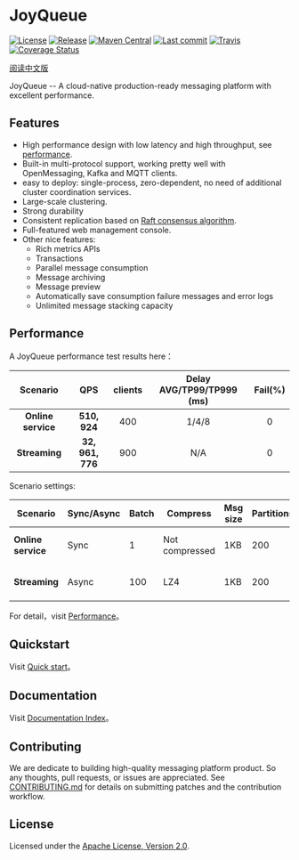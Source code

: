 # JoyQueue

[![License](https://img.shields.io/github/license/chubaostream/joyqueue)](./LICENSE)
[![Release](https://img.shields.io/github/v/release/chubaostream/joyqueue)](https://github.com/chubaostream/joyqueue/releases)
[![Maven Central](https://img.shields.io/maven-central/v/org.joyqueue/joyqueue-client?color=brightgreen)](https://search.maven.org/search?q=org.joyqueue)
[![Last commit](https://img.shields.io/github/last-commit/chubaostream/joyqueue)](https://github.com/chubaostream/joyqueue/commits)
[![Travis](https://img.shields.io/travis/chubaostream/joyqueue)](https://travis-ci.org/chubaostream/joyqueue)
[![Coverage Status](https://coveralls.io/repos/github/chubaostream/joyqueue/badge.svg)](https://coveralls.io/github/chubaostream/joyqueue)

[阅读中文版](docs/cn/README.md)

JoyQueue -- A cloud-native production-ready messaging platform with excellent performance. 

## Features

* High performance design with low latency and high throughput, see [performance](#Performance).
* Built-in multi-protocol support, working pretty well with OpenMessaging, Kafka and MQTT clients.
* easy to deploy: single-process, zero-dependent, no need of additional cluster coordination services.
* Large-scale clustering.
* Strong durability
* Consistent replication based on [Raft consensus algorithm](https://raft.github.io/).
* Full-featured web management console.
* Other nice features:
  * Rich metrics APIs
  * Transactions
  * Parallel message consumption
  * Message archiving
  * Message preview
  * Automatically save consumption failure messages and error logs
  * Unlimited message stacking capacity

## Performance

A JoyQueue performance test results here：

| Scenario | QPS | clients | Delay AVG/TP99/TP999 (ms) | Fail(%)
| :----:| :----:|:----: |:----: |:----:|
|**Online service**| **510, 924** | 400| 1/4/8 | 0
|**Streaming** | **32, 961, 776** | 900 | N/A | 0

Scenario settings:

Scenario | Sync/Async | Batch | Compress | Msg size | Partitions | Client SDK
-- | -- | -- | -- | -- | -- | --
**Online service** | Sync | 1 | Not compressed | 1KB | 200 | joyqueue-client-4.1.0
**Streaming** | Async | 100 | LZ4 | 1KB | 200 | kafka-clients-2.1.1

For detail，visit [Performance](./docs/cn/performance.md)。

## Quickstart

Visit [Quick start](./docs/cn/quickstart.md)。

## Documentation

Visit [Documentation Index](./docs/cn/index.md)。

## Contributing

We are dedicate to building high-quality messaging platform product. So any thoughts, pull requests, or issues are appreciated.
See [CONTRIBUTING.md](CONTRIBUTING.md) for details on submitting patches and the contribution workflow.

## License

Licensed under the [Apache License, Version 2.0](https://www.apache.org/licenses/LICENSE-2.0).
